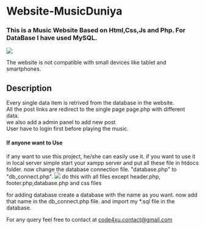 # Website-MusicDuniya


### This is a Music Website Based on Html,Css,Js and Php. For DataBase I have used MySQL. 

<img src="img/1.png"/>
 
 The website is not compatible with small devices like tablet and smartphones.
 
 ## Description
 
 Every single data item is retrived from the database in the website. <br>
 All the post links are redirect to the single page page.php with different data.<br>
 we also add a admin panel to add new post<br>
 User have to login first before playing the music.<br>
 
#### If anyone want to Use
if any want to use this project, he/she can easily use it. if you want to use it in local server simple start your xampp server and put all these file in htdocs folder. now change the database connection file. "database.php" to "db_connect.php".
<img src="img/2.png"/>
do this with all files except header.php, footer.php,database.php and css files

for adding database create a database with the name as you want. now add that name in the db_connect.php file. 
and import my *.sql file in the database. 

For any query feel free to contact at code4xu.contact@gmail.com
